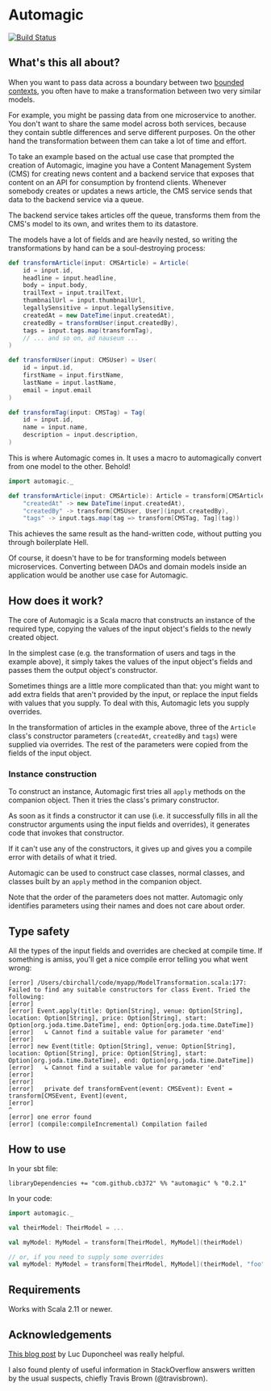 # Automagic

[![Build Status](https://travis-ci.org/cb372/automagic.png?branch=master)](https://travis-ci.org/cb372/automagic)

## What's this all about?

When you want to pass data across a boundary between two [bounded contexts](http://martinfowler.com/bliki/BoundedContext.html), you often have to make a transformation between two very similar models. 

For example, you might be passing data from one microservice to another. You don't want to share the same model across both services, because they contain subtle differences and serve different purposes. On the other hand the transformation between them can take a lot of time and effort.

To take an example based on the actual use case that prompted the creation of Automagic, imagine you have a Content Management System (CMS) for creating news content and a backend service that exposes that content on an API for consumption by frontend clients. Whenever somebody creates or updates a news article, the CMS service sends that data to the backend service via a queue.

The backend service takes articles off the queue, transforms them from the CMS's model to its own, and writes them to its datastore.

The models have a lot of fields and are heavily nested, so writing the transformations by hand can be a soul-destroying process:

```scala
def transformArticle(input: CMSArticle) = Article(
    id = input.id,
    headline = input.headline,
    body = input.body,
    trailText = input.trailText,
    thumbnailUrl = input.thumbnailUrl,
    legallySensitive = input.legallySensitive,
    createdAt = new DateTime(input.createdAt),
    createdBy = transformUser(input.createdBy),
    tags = input.tags.map(transformTag),
    // ... and so on, ad nauseum ...
)

def transformUser(input: CMSUser) = User(
    id = input.id,
    firstName = input.firstName,
    lastName = input.lastName,
    email = input.email
)

def transformTag(input: CMSTag) = Tag(
    id = input.id,
    name = input.name,
    description = input.description,
)
```

This is where Automagic comes in. It uses a macro to automagically convert from one model to the other. Behold!

```scala
import automagic._

def transformArticle(input: CMSArticle): Article = transform[CMSArticle, Article](input,
    "createdAt" -> new DateTime(input.createdAt),
    "createdBy" -> transform[CMSUser, User](input.createdBy),
    "tags" -> input.tags.map(tag => transform[CMSTag, Tag](tag))
```

This achieves the same result as the hand-written code, without putting you through boilerplate Hell.

Of course, it doesn't have to be for transforming models between microservices. Converting between DAOs and domain models inside an application would be another use case for Automagic.

## How does it work?

The core of Automagic is a Scala macro that constructs an instance of the required type, copying the values of the input object's fields to the newly created object.

In the simplest case (e.g. the transformation of users and tags in the example above), it simply takes the values of the input object's fields and passes them the output object's constructor.

Sometimes things are a little more complicated than that: you might want to add extra fields that aren't provided by the input, or replace the input fields with values that you supply. To deal with this, Automagic lets you supply overrides.

In the transformation of articles in the example above, three of the `Article` class's constructor parameters (`createdAt`, `createdBy` and `tags`) were supplied via overrides. The rest of the parameters were copied from the fields of the input object.

### Instance construction

To construct an instance, Automagic first tries all `apply` methods on the companion object. Then it tries the class's primary constructor.

As soon as it finds a constructor it can use (i.e. it successfully fills in all the constructor arguments using the input fields and overrides), it generates code that invokes that constructor.

If it can't use any of the constructors, it gives up and gives you a compile error with details of what it tried.

Automagic can be used to construct case classes, normal classes, and classes built by an `apply` method in the companion object.

Note that the order of the parameters does not matter. Automagic only identifies parameters using their names and does not care about order.

## Type safety

All the types of the input fields and overrides are checked at compile time. If something is amiss, you'll get a nice compile error telling you what went wrong:

```
[error] /Users/cbirchall/code/myapp/ModelTransformation.scala:177: Failed to find any suitable constructors for class Event. Tried the following:
[error]
[error] Event.apply(title: Option[String], venue: Option[String], location: Option[String], price: Option[String], start: Option[org.joda.time.DateTime], end: Option[org.joda.time.DateTime])
[error]   ↳ Cannot find a suitable value for parameter 'end'
[error]
[error] new Event(title: Option[String], venue: Option[String], location: Option[String], price: Option[String], start: Option[org.joda.time.DateTime], end: Option[org.joda.time.DateTime])
[error]   ↳ Cannot find a suitable value for parameter 'end'
[error]
[error]
[error]   private def transformEvent(event: CMSEvent): Event = transform[CMSEvent, Event](event,
[error]                                                                                  ^
[error] one error found
[error] (compile:compileIncremental) Compilation failed
```

## How to use

In your sbt file:

```
libraryDependencies += "com.github.cb372" %% "automagic" % "0.2.1"
```

In your code:

```scala
import automagic._

val theirModel: TheirModel = ...

val myModel: MyModel = transform[TheirModel, MyModel](theirModel)

// or, if you need to supply some overrides
val myModel: MyModel = transform[TheirModel, MyModel](theirModel, "foo" -> 123, "bar" -> "baz")
```

## Requirements

Works with Scala 2.11 or newer.

## Acknowledgements

[This blog post](http://www.strongtyped.io/blog/2014/05/23/case-class-related-macros/) by Luc Duponcheel was really helpful.

I also found plenty of useful information in StackOverflow answers written by the usual suspects, chiefly Travis Brown (@travisbrown).
